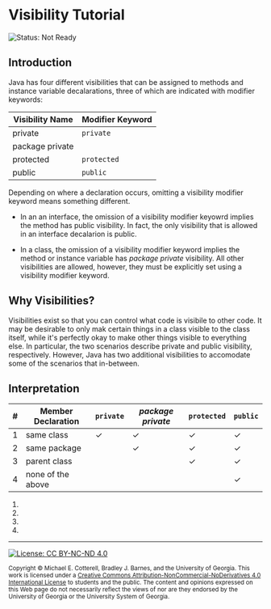 # Visibility Tutorial

![Status: Not Ready](https://img.shields.io/badge/Status-Not%20Ready-red.svg)

## Introduction

Java has four different visibilities that can be assigned to methods 
and instance variable decalarations, three of which are indicated 
with modifier keywords:

| Visibility Name | Modifier Keyword |
|-----------------|------------------|
| private         | `private`        |
| package private |                  |
| protected       | `protected`      |
| public          | `public`         |

Depending on where a declaration occurs, omitting a visibility modifier
keyword means something different. 

* In an an interface, the omission of a visibility modifier keyowrd 
  implies the method has public visibility. In fact, the only visibility
  that is allowed in an interface decalarion is public.
  
* In a class, the omission of a visibility modifier keyword implies 
  the method or instance variable has _package private_ visibility.
  All other visibilities are allowed, however, they must be explicitly
  set using a visibility modifier keyword.

## Why Visibilities?

Visibilities exist so that you can control what code is visibile to other
code. It may be desirable to only mak certain things in a class visible to
the class itself, while it's perfectly okay to make other things visible
to everything else. In particular, the two scenarios describe private and
public visibility, respectively. However, Java has two additional visibilities
to accomodate some of the scenarios that in-between.

## Interpretation

| # | Member Declaration | `private` | _package private_ | `protected` | `public` |
|---|--------------------|-----------|-------------------|-------------|----------|
| 1 | same class         | ✓         | ✓                 | ✓           | ✓        |
| 2 | same package       |           | ✓                 | ✓           | ✓        |
| 3 | parent class       |           |                   | ✓           | ✓        |
| 4 | none of the above  |           |                   |             | ✓        |

1.

2.

3.

4.

<hr/>

[![License: CC BY-NC-ND 4.0](https://img.shields.io/badge/License-CC%20BY--NC--ND%204.0-lightgrey.svg)](http://creativecommons.org/licenses/by-nc-nd/4.0/)

<small>
Copyright &copy; Michael E. Cotterell, Bradley J. Barnes, and the University of Georgia.
This work is licensed under a <a rel="license" href="http://creativecommons.org/licenses/by-nc-nd/4.0/">Creative Commons Attribution-NonCommercial-NoDerivatives 4.0 International License</a> to students and the public.
The content and opinions expressed on this Web page do not necessarily reflect the views of nor are they endorsed by the University of Georgia or the University System of Georgia.
</small>
